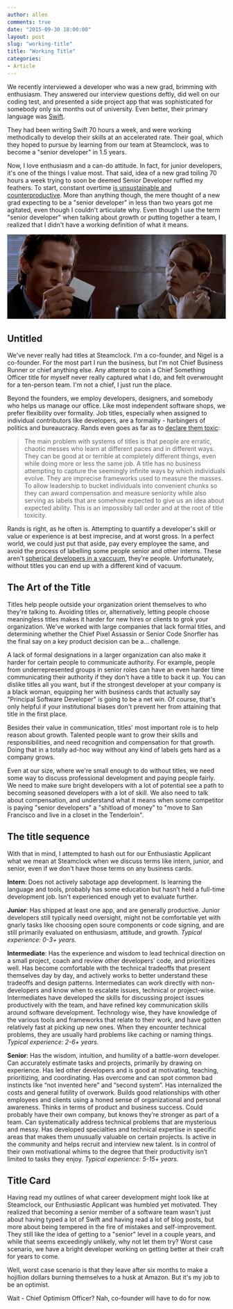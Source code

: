```yaml
---
author: allen
comments: true
date: "2015-09-30 18:00:00"
layout: post
slug: "working-title"
title: "Working Title"
categories:
- Article
---
```


We recently interviewed a developer who was a new grad, brimming with enthusiasm. They answered our interview questions deftly, did well on our coding test, and presented a side project app that was sophisticated for somebody only six months out of university. Even better, their primary language was [Swift](http://www.allenpike.com/2015/moving-swiftly/).

They had been writing Swift 70 hours a week, and were working methodically to develop their skills at an accelerated rate. Their goal, which they hoped to pursue by learning from our team at Steamclock, was to become a "senior developer" in 1.5 years.

Now, I love enthusiasm and a can-do attitude. In fact, for junior developers, it's one of the things I value most. That said, idea of a new grad toiling 70 hours a week trying to soon be deemed Senior Developer ruffled my feathers. To start, constant overtime [is unsustainable and counterproductive](http://www.steamclock.com/blog/2013/04/sane-work-weeks/). More than anything though, the mere thought of a new grad expecting to be a "senior developer" in less than two years got me agitated, even though I couldn't articulate why. Even though I use the term "senior developer" when talking about growth or putting together a team, I realized that I didn't  have a working definition of what it means.

<img src='/images/2015/business-card.jpg'>

## Untitled
We've never really had titles at Steamclock. I'm a co-founder, and Nigel is a co-founder. For the most part I run the business, but I'm not Chief Business Runner or chief anything else. Any attempt to coin a Chief Something Officer title for myself never really captured what I do, and felt overwrought for a ten-person team. I'm not a chief, I just run the place.

Beyond the founders, we employ developers, designers, and somebody who helps us manage our office. Like most independent software shops, we prefer flexibility over formality. Job titles, especially when assigned to individual contributors like developers, are a formality - harbingers of politics and bureaucracy. Rands even goes as far as to [declare them toxic](http://randsinrepose.com/archives/titles-are-toxic/):

> The main problem with systems of titles is that people are erratic, chaotic messes who learn at different paces and in different ways. They can be good at or terrible at completely different things, even while doing more or less the same job. A title has no business attempting to capture the seemingly infinite ways by which individuals evolve. They are imprecise frameworks used to measure the masses. To allow leadership to bucket individuals into convenient chunks so they can award compensation and measure seniority while also serving as labels that are somehow expected to give us an idea about expected ability. This is an impossibly tall order and at the root of title toxicity.

Rands is right, as he often is. Attempting to quantify a developer's skill or value or experience is at best imprecise, and at worst gross. In a perfect world, we could just put that aside, pay every employee the same, and avoid the process of labelling some people senior and other interns. These aren't [spherical developers in a vaccuum](https://en.wikipedia.org/wiki/Spherical_cow), they're people. Unfortunately, without titles you can end up with a different kind of vacuum.

## The Art of the Title
Titles help people outside your organization orient themselves to who they're talking to. Avoiding titles or, alternatively, letting people choose meaningless titles makes it harder for new hires or clients to grok your organization. We've worked with large companies that lack formal titles, and determining whether the Chief Pixel Assassin or Senior Code Snorfler has the final say on a key product decision can be a... challenge.

A lack of formal designations in a larger organization can also make it harder for certain people to communicate authority. For example, people from underrepresented groups in senior roles can have an even harder time communicating their authority if they don't have a title to back it up. You can dislike titles all you want, but if the strongest developer at your company is a black woman, equipping her with business cards that actually say "Principal Software Developer" is going to be a net win. Of course, that's only helpful if your institutional biases don't prevent her from attaining that title in the first place.

Besides their value in communication, titles' most important role is to help reason about growth. Talented people want to grow their skills and responsibilities, and need recognition and compensation for that growth. Doing that in a totally ad-hoc way without any kind of labels gets hard as a company grows.

Even at our size, where we're small enough to do without titles, we need some way to discuss professional development and paying people fairly. We need to make sure bright developers with a lot of potential see a path to becoming seasoned developers with a lot of skill. We also need to talk about compensation, and understand what it means when some competitor is paying "senior developers" a "shitload of money" to "move to San Francisco and live in a closet in the Tenderloin".

## The title sequence
With that in mind, I attempted to hash out for our Enthusiastic Applicant what we mean at Steamclock when we discuss terms like intern, junior, and senior, even if we don't have those terms on any business cards.

**Intern**: Does not actively sabotage app development. Is learning the language and tools, probably has some education but hasn’t held a full-time development job. Isn't experienced enough yet to evaluate further.

**Junior**: Has shipped at least one app, and are generally productive. Junior developers still typically need oversight, might not be comfortable yet with gnarly tasks like choosing open soure components or code signing, and are still primarily evaluated on enthusiasm, attitude, and growth. *Typical experience: 0-3+ years.*

**Intermediate**: Has the experience and wisdom to lead technical direction on a small project, coach and review other developers’ code, and prioritizes well. Has become comfortable with the technical tradeoffs that present themselves day by day, and actively works to better understand these tradeoffs and design patterns. Intermediates can work directly with non-developers and know when to escalate issues, technical or project-wise. Intermediates have developed the skills for discussing project issues productively with the team, and have refined key communication skills around software development. Technology wise, they have knowledge of the various tools and frameworks that relate to their work, and have gotten relatively fast at picking up new ones. When they encounter technical problems, they are usually hard problems like caching or naming things. *Typical experience: 2-6+ years.*

**Senior**: Has the wisdom, intuition, and humility of a battle-worn developer. Can accurately estimate tasks and projects, primarily by drawing on experience. Has led other developers and is good at motivating, teaching, prioritizing, and coordinating. Has overcome and can spot common bad instincts like “not invented here” and “second system”. Has internalized the costs and general futility of overwork. Builds good relationships with other employees and clients using a honed sense of organizational and personal awareness. Thinks in terms of product and business success. Could probably have their own company, but knows they’re stronger as part of a team. Can systematically address technical problems that are mysterious and messy. Has developed specialties and technical expertise in specific areas that makes them unusually valuable on certain projects. Is active in the community and helps recruit and interview new talent. Is in control of their own motivational whims to the degree that their productivity isn’t limited to tasks they enjoy. *Typical experience: 5-15+ years.*

## Title Card

Having read my outlines of what career development might look like at Steamclock, our Enthusiastic Applicant was humbled yet motivated. They realized that becoming a senior member of a software team wasn't just about having typed a lot of Swift and having read a lot of blog posts, but more about being tempered in the fire of mistakes and self-improvement. They still like the idea of getting to a "senior" level in a couple years, and while that seems exceedingly unlikely, why not let them try? Worst case scenario, we have a bright developer working on getting better at their craft for years to come.

Well, worst case scenario is that they leave after six months to make a hojillion dollars burning themselves to a husk at Amazon. But it's my job to be an optimist.


Wait - Chief Optimism Officer? Nah, co-founder will have to do for now.
